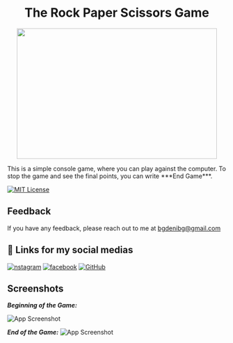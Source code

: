 # <h1 align="center">The Rock Paper Scissors Game</h1>
<p align="center">
  <img width="460" height="300" src="https://upload.wikimedia.org/wikipedia/commons/thumb/6/67/Rock-paper-scissors.svg/1200px-Rock-paper-scissors.svg.png">
</p>
This is a simple console game, where you can play against the computer.
To stop the game and see the final points, you can write ***End Game***.


[![MIT License](https://img.shields.io/badge/License-MIT-green.svg)](https://choosealicense.com/licenses/mit/)



## Feedback

If you have any feedback, please reach out to me at bgdenibg@gmail.com


## 🔗 Links for my social medias
[![nstagram](https://img.shields.io/badge/Instagram-E4405F?style=for-the-badge&logo=instagram&logoColor=white)](https://www.instagram.com/denis.ts384/)
[![facebook](https://img.shields.io/badge/Facebook-1877F2?style=for-the-badge&logo=facebook&logoColor=white)](https://www.facebook.com/denis.nedkov.3/)
[![GitHub](https://img.shields.io/badge/GitHub-100000?style=for-the-badge&logo=github&logoColor=white)](https://github.com/DenisBG312)


## Screenshots
***Beginning of the Game:***

![App Screenshot](https://i.ibb.co/ZWGsjjY/Screenshot-1.png)

***End of the Game:***
![App Screenshot](https://i.ibb.co/94qvY7w/Screenshot-3.png)




